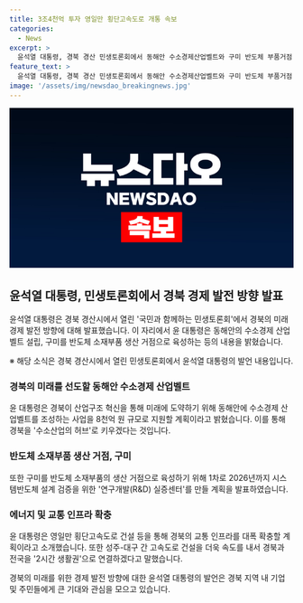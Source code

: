 ```yaml
---
title: 3조4천억 투자 영일만 횡단고속도로 개통 속보
categories:
  - News
excerpt: >
  윤석열 대통령, 경북 경산 민생토론회에서 동해안 수소경제산업벨트와 구미 반도체 부품거점 등 경지 발전 정책 발표. 3조4천억원 규모의 영일만 횡단고속도로 건설과 3천억원 규모의 소형모듈원자로(SMR) 국가산업단지 조성 등 새로운 인프라 확보 계획 발표. 또한 스타트업 파크와 스마트팜 지원 등 경북을 혁신과 발전의 중심으로 키우겠다는 계획도 소개.
feature_text: >
  윤석열 대통령, 경북 경산 민생토론회에서 동해안 수소경제산업벨트와 구미 반도체 부품거점 등 경지 발전 정책 발표. 3조4천억원 규모의 영일만 횡단고속도로 건설과 3천억원 규모의 소형모듈원자로(SMR) 국가산업단지 조성 등 새로운 인프라 확보 계획 발표. 또한 스타트업 파크와 스마트팜 지원 등 경북을 혁신과 발전의 중심으로 키우겠다는 계획도 소개.
image: '/assets/img/newsdao_breakingnews.jpg'
---
```


<p><img src="/assets/img/newsdao_breakingnews.jpg" alt="implanttips 속보" /></p>

<h2 data-ke-size="size26">윤석열 대통령, 민생토론회에서 경북 경제 발전 방향 발표</h2>

<p>윤석열 대통령은 경북 경산시에서 열린 '국민과 함께하는 민생토론회'에서 경북의 미래 경제 발전 방향에 대해 발표했습니다. 이 자리에서 윤 대통령은 동해안의 수소경제 산업벨트 설립, 구미를 반도체 소재부품 생산 거점으로 육성하는 등의 내용을 밝혔습니다.</p>

<p data-ke-size="size16">※ 해당 소식은 경북 경산시에서 열린 민생토론회에서 윤석열 대통령의 발언 내용입니다.</p>

<h3><b>경북의 미래를 선도할 동해안 수소경제 산업벨트</b></h3>

<p>윤 대통령은 경북이 산업구조 혁신을 통해 미래에 도약하기 위해 동해안에 수소경제 산업벨트를 조성하는 사업을 8천억 원 규모로 지원할 계획이라고 밝혔습니다. 이를 통해 경북을 '수소산업의 허브'로 키우겠다는 것입니다.</p>

<h3><b>반도체 소재부품 생산 거점, 구미</b></h3>

<p>또한 구미를 반도체 소재부품의 생산 거점으로 육성하기 위해 1차로 2026년까지 시스템반도체 설계 검증을 위한 '연구개발(R&amp;D) 실증센터'를 만들 계획을 발표하였습니다.</p>

<h3><b>에너지 및 교통 인프라 확충</b></h3>

<p>윤 대통령은 영일만 횡단고속도로 건설 등을 통해 경북의 교통 인프라를 대폭 확충할 계획이라고 소개했습니다. 또한 성주-대구 간 고속도로 건설을 더욱 속도를 내서 경북과 전국을 '2시간 생활권'으로 연결하겠다고 말했습니다.</p>

<p>경북의 미래를 위한 경제 발전 방향에 대한 윤석열 대통령의 발언은 경북 지역 내 기업 및 주민들에게 큰 기대와 관심을 모으고 있습니다.</p>

